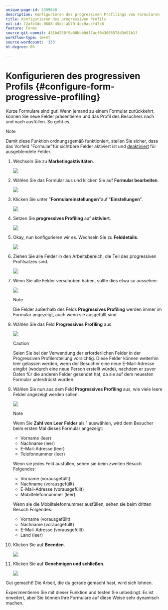 ```yaml
---
unique-page-id: 2359646
description: Konfigurieren des progressiven Profilings von Formularen - Marketo Docs - Produktdokumentation
title: Konfigurieren des progressiven Profils
exl-id: 72afe3dc-0688-45ec-ab70-4dc9accf4fc8
feature: Forms
source-git-commit: 431bd258f9a68bbb9df7acf043085578d3d91b1f
workflow-type: tm+mt
source-wordcount: '333'
ht-degree: 0%

---
```


# Konfigurieren des progressiven Profils {#configure-form-progressive-profiling}

Kurze Formulare sind gut! Wenn jemand zu einem Formular zurückkehrt, können Sie neue Felder präsentieren und das Profil des Besuchers nach und nach ausfüllen. So geht es.

>[!NOTE]
>
>Damit diese Funktion ordnungsgemäß funktioniert, stellen Sie sicher, dass das Vorfeld &quot;Formular&quot;für sichtbare Felder aktiviert ist und [deaktiviert](/help/marketo/product-docs/demand-generation/forms/form-fields/disable-pre-fill-for-a-form-field.md) für ausgeblendete Felder.

1. Wechseln Sie zu **Marketingaktivitäten**.

   ![](assets/ma-1.png)

1. Wählen Sie das Formular aus und klicken Sie auf **Formular bearbeiten**.

   ![](assets/image2014-9-15-12-3a31-3a20.png)

1. Klicken Sie unter &quot;**Formulareinstellungen**&quot;auf &quot;**Einstellungen**&quot;.

   ![](assets/image2014-9-15-12-3a31-3a29.png)

1. Setzen Sie **progressives Profiling** auf **aktiviert**.

   ![](assets/image2014-9-15-12-3a31-3a47.png)

1. Okay, nun konfigurieren wir es. Wechseln Sie zu **Felddetails**.

   ![](assets/image2014-9-15-12-3a31-3a55.png)

1. Ziehen Sie alle Felder in den Arbeitsbereich, die Teil des progressiven Profilsatzes sind.

   ![](assets/image2014-9-15-12-3a32-3a3.png)

1. Wenn Sie alle Felder verschoben haben, sollte dies etwa so aussehen:

   ![](assets/image2014-9-15-12-3a32-3a12.png)

   >[!NOTE]
   >
   >Die Felder außerhalb des Felds **Progressives Profiling** werden immer im Formular angezeigt, auch wenn sie ausgefüllt sind.

1. Wählen Sie das Feld **Progressives Profiling** aus.

   ![](assets/image2014-9-15-12-3a32-3a19.png)

   >[!CAUTION]
   >
   >Seien Sie bei der Verwendung der erforderlichen Felder in der Progressiven Profilerstellung vorsichtig. Diese Felder können weiterhin leer gelassen werden, wenn der Besucher eine neue E-Mail-Adresse eingibt (wodurch eine neue Person erstellt würde), nachdem er zuvor Daten für die anderen Felder gesendet hat, da sie auf dem neuesten Formular unterdrückt würden.

1. Wählen Sie nun aus dem Feld **Progressives Profiling** aus, wie viele leere Felder angezeigt werden sollen.

   ![](assets/image2014-9-15-12-3a32-3a26.png)

   >[!NOTE]
   >
   >Wenn Sie **Zahl** **von** **Leer** **Felder** als 1 auswählen, wird dem Besucher beim ersten Mal dieses Formular angezeigt:
   >
   >* Vorname (leer)
   >* Nachname (leer)
   >* E-Mail-Adresse (leer)
   >* Telefonnummer (leer)
   >
   >Wenn sie jedes Feld ausfüllen, sehen sie beim zweiten Besuch Folgendes:
   >
   >* Vorname (vorausgefüllt)
   >* Nachname (vorausgefüllt)
   >* E-Mail-Adresse (vorausgefüllt)
   >* Mobiltelefonnummer (leer)
   >
   >Wenn sie die Mobiltelefonnummer ausfüllen, sehen sie beim dritten Besuch Folgendes:
   >
   >* Vorname (vorausgefüllt)
   >* Nachname (vorausgefüllt)
   >* E-Mail-Adresse (vorausgefüllt)
   >* Land (leer)

1. Klicken Sie auf **Beenden**.

   ![](assets/image2014-9-15-12-3a33-3a35.png)

1. Klicken Sie auf **Genehmigen und schließen**.

   ![](assets/image2014-9-15-12-3a33-3a45.png)

Gut gemacht! Die Arbeit, die du gerade gemacht hast, wird sich lohnen.

Experimentieren Sie mit dieser Funktion und testen Sie unbedingt. Es ist erweitert, aber Sie können Ihre Formulare auf diese Weise sehr dynamisch machen.
